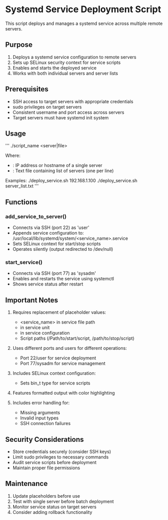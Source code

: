 # Systemd Service Deployment Script

This script deploys and manages a systemd service across multiple remote servers.

## Purpose
1. Deploys a systemd service configuration to remote servers
2. Sets up SELinux security context for service scripts
3. Enables and starts the deployed service
4. Works with both individual servers and server lists


## Prerequisites
- SSH access to target servers with appropriate credentials
- sudo privileges on target servers
- Consistent username and port access across servers
- Target servers must have systemd init system


## Usage

'''
./script_name <server|file>
  
Where:
- <server>: IP address or hostname of a single server
- <file>:    Text file containing list of servers (one per line)

Examples:
  ./deploy_service.sh 192.168.1.100
  ./deploy_service.sh server_list.txt
'''

## Functions

### add_service_to_server()

- Connects via SSH (port 22) as 'user'
- Appends service configuration to:
  /usr/local/lib/systemd/system/<service_name>.service
- Sets SELinux context for start/stop scripts
- Operates silently (output redirected to /dev/null)


### start_service()

- Connects via SSH (port 77) as 'sysadm'
- Enables and restarts the service using systemctl
- Shows service status after restart


## Important Notes
1. Requires replacement of placeholder values:
   - <service_name> in service file path
   - <Description> in service unit
   - <YourUser> in service configuration
   - Script paths (/Path/to/start/script, /path/to/stop/script)

2. Uses different ports and users for different operations:
   - Port 22/user for service deployment
   - Port 77/sysadm for service management

3. Includes SELinux context configuration:
   - Sets bin_t type for service scripts

4. Features formatted output with color highlighting

5. Includes error handling for:
   - Missing arguments
   - Invalid input types
   - SSH connection failures

## Security Considerations

- Store credentials securely (consider SSH keys)
- Limit sudo privileges to necessary commands
- Audit service scripts before deployment
- Maintain proper file permissions


## Maintenance

1. Update placeholders before use
2. Test with single server before batch deployment
3. Monitor service status on target servers
4. Consider adding rollback functionality

